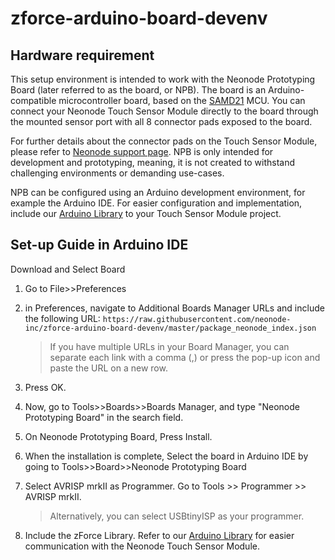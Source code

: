 # zforce-arduino-board-devenv

## Hardware requirement
This setup environment is intended to work with the Neonode Prototyping Board (later referred to as the board, or NPB). The board is an Arduino-compatible microcontroller board, based on the [SAMD21](https://www.microchip.com/wwwproducts/en/ATSAMD21E18) MCU. You can connect your Neonode Touch Sensor Module directly to the board through the mounted sensor port with all 8 connector pads exposed to the board.

For further details about the connector pads on the Touch Sensor Module, please refer to [Neonode support page](https://support.neonode.com/docs/display/AIRTSUsersGuide/Electrical+Integration). NPB is only intended for development and prototyping, meaning, it is not created to withstand challenging environments or demanding use-cases.

NPB can be configured using an Arduino development environment, for example the Arduino IDE. For easier configuration and implementation, include our [Arduino Library](https://github.com/neonode-inc/zforce-arduino) to your Touch Sensor Module project. 

## Set-up Guide in Arduino IDE

Download and Select Board

1. Go to File>>Preferences

2. in Preferences, navigate to Additional Boards Manager URLs and include the following URL:
`https://raw.githubusercontent.com/neonode-inc/zforce-arduino-board-devenv/master/package_neonode_index.json`
    > If you have multiple URLs in your Board Manager, you can separate each link with a comma (,) or press the pop-up icon and paste the URL on a new row.

3. Press OK.

4. Now, go to Tools>>Boards>>Boards Manager, and type "Neonode Prototyping Board" in the search field.

5. On Neonode Prototyping Board, Press Install.

6. When the installation is complete, Select the board in Arduino IDE by going to Tools>>Board>>Neonode Prototyping Board

7. Select AVRISP mrkII as Programmer. Go to Tools >> Programmer >> AVRISP mrkII.
    > Alternatively, you can select USBtinyISP as your programmer.

8. Include the zForce Library. Refer to our [Arduino Library](https://github.com/neonode-inc/zforce-arduino) for easier communication with the Neonode Touch Sensor Module.
